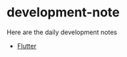 # development-note

Here are the daily development notes

- [Flutter](https://github.com/leelai/development-note/tree/main/flutter)
